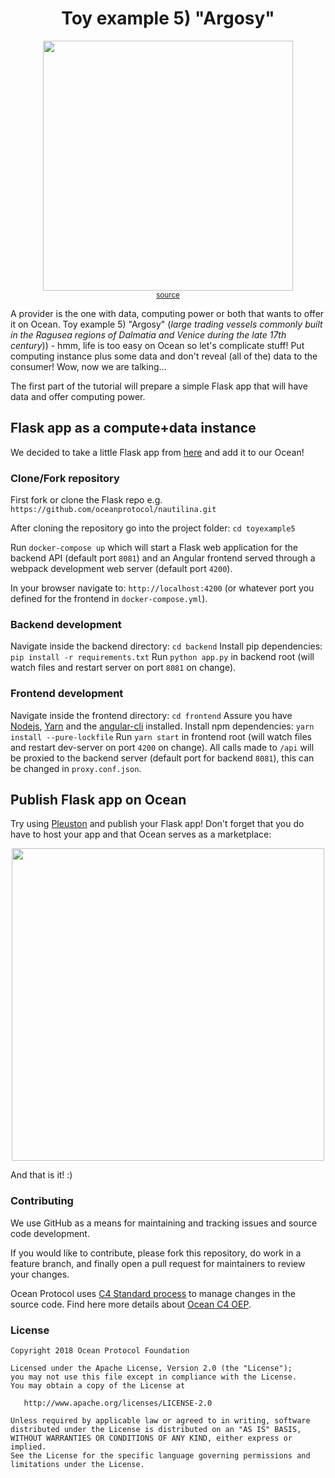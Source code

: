 <h1 align='center'> Toy example 5) "Argosy"</h1>

<p align="center">
  <img width="400" src="https://media.giphy.com/media/Npt0Te9MTd2fe/giphy.gif" /><br />
   <sup><a href="http://www.orcandenizcilik.com/hidrografi-ctd-olcumleri.php">source</a></sup>
</p>

A provider is the one with data, computing power or both that wants to offer it on Ocean. 
Toy example 5) "Argosy" (_large trading vessels commonly built in the Ragusea regions of Dalmatia and Venice during the late 17th century_)) - hmm, life is too easy on Ocean so let's complicate stuff! Put computing instance plus some data and don't reveal (all of the) data to the consumer! Wow, now we are talking...

The first part of the tutorial will prepare a simple Flask app that will have data and offer computing power. 

## Flask app as a compute+data instance

We decided to take a little Flask app from [here](https://medium.com/@dvelsner/deploying-a-simple-machine-learning-model-in-a-modern-web-application-flask-angular-docker-a657db075280) and add it to our Ocean!

### Clone/Fork repository

First fork or clone the Flask repo e.g. `https://github.com/oceanprotocol/nautilina.git`
 
After cloning the repository go into the project folder:
`cd toyexample5`

Run `docker-compose up` which will start a Flask web application for the backend API (default port `8081`) and an Angular frontend served through a webpack development web server (default port `4200`).

In your browser navigate to: `http://localhost:4200` (or whatever port you defined for the frontend in `docker-compose.yml`).

### Backend development

Navigate inside the backend directory: `cd backend`
Install pip dependencies: `pip install -r requirements.txt`
Run `python app.py` in backend root (will watch files and restart server on port `8081` on change).

### Frontend development

Navigate inside the frontend directory: `cd frontend`
Assure you have [Nodejs](https://nodejs.org/en/), [Yarn](https://yarnpkg.com/en/docs/install) and the [angular-cli](https://cli.angular.io/) installed.
Install npm dependencies: `yarn install --pure-lockfile` 
Run `yarn start` in frontend root (will watch files and restart dev-server on port `4200` on change).
All calls made to `/api` will be proxied to the backend server (default port for backend `8081`), this can be changed in `proxy.conf.json`.

## Publish Flask app on Ocean

Try using [Pleuston](https://github.com/oceanprotocol/pleuston) and publish your Flask app! Don't forget that you do have to host your app and that Ocean serves as a marketplace:
<p align="center">
  <img width="500" src="https://github.com/oceanprotocol/nautilina/blob/master/imgs/publish_compute.png" />
</p>
And that is it! :)

### Contributing

We use GitHub as a means for maintaining and tracking issues and source code development.

If you would like to contribute, please fork this repository, do work in a feature branch, and finally open a pull request for maintainers to review your changes.

Ocean Protocol uses [C4 Standard process](https://github.com/unprotocols/rfc/blob/master/1/README.md) to manage changes in the source code.  Find here more details about [Ocean C4 OEP](https://github.com/oceanprotocol/OEPs/tree/master/1).

### License

```
Copyright 2018 Ocean Protocol Foundation

Licensed under the Apache License, Version 2.0 (the "License");
you may not use this file except in compliance with the License.
You may obtain a copy of the License at

   http://www.apache.org/licenses/LICENSE-2.0

Unless required by applicable law or agreed to in writing, software
distributed under the License is distributed on an "AS IS" BASIS,
WITHOUT WARRANTIES OR CONDITIONS OF ANY KIND, either express or implied.
See the License for the specific language governing permissions and
limitations under the License.
```



